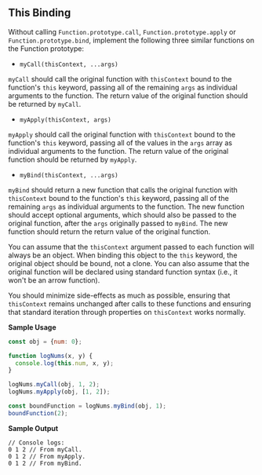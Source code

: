 ## This Binding 

Without calling `Function.prototype.call`, `Function.prototype.apply` or `Function.prototype.bind`, implement the following three similar functions on the Function prototype:

- `myCall(thisContext, ...args)`

`myCall` should call the original function with `thisContext` bound to the function's `this` keyword, passing all of the remaining `args` as individual arguments to the function. The return value of the original function should be returned by `myCall`.

- `myApply(thisContext, args)`

`myApply` should call the original function with `thisContext` bound to the function's `this` keyword, passing all of the values in the `args` array as individual arguments to the function. The return value of the original function should be returned by `myApply`.

- `myBind(thisContext, ...args)`

`myBind` should return a new function that calls the original function with `thisContext` bound to the function's `this` keyword, passing all of the remaining `args` as individual arguments to the function. The new function should accept optional arguments, which should also be passed to the original function, after the `args` originally passed to `myBind`. The new function should return the return value of the original function.

You can assume that the `thisContext` argument passed to each function will always be an object. When binding this object to the `this` keyword, the original object should be bound, not a clone. You can also assume that the original function will be declared using standard function syntax (i.e., it won't be an arrow function).

You should minimize side-effects as much as possible, ensuring that `thisContext` remains unchanged after calls to these functions and ensuring that standard iteration through properties on `thisContext` works normally.

**Sample Usage**
```javascript
const obj = {num: 0};

function logNums(x, y) {
  console.log(this.num, x, y);
}

logNums.myCall(obj, 1, 2);
logNums.myApply(obj, [1, 2]);

const boundFunction = logNums.myBind(obj, 1);
boundFunction(2);
```

**Sample Output**
```
// Console logs:
0 1 2 // From myCall.
0 1 2 // From myApply.
0 1 2 // From myBind.
```